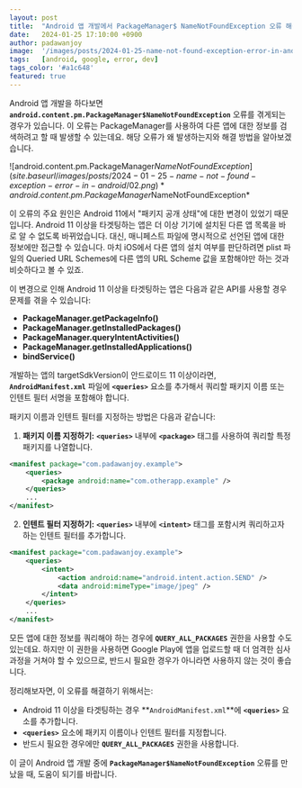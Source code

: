 ```yaml
---
layout: post
title:  "Android 앱 개발에서 PackageManager$ NameNotFoundException 오류 해결하기"
date:   2024-01-25 17:10:00 +0900
author: padawanjoy
image:  '/images/posts/2024-01-25-name-not-found-exception-error-in-android/01.jpg'
tags:   [android, google, error, dev]
tags_color: '#a1c648'
featured: true
---
```

Android 앱 개발을 하다보면 **`android.content.pm.PackageManager$NameNotFoundException`** 오류를 겪게되는 경우가 있습니다. 이 오류는 PackageManager를 사용하여 다른 앱에 대한 정보를 검색하려고 할 때 발생할 수 있는데요. 해당 오류가 왜 발생하는지와 해결 방법을 알아보겠습니다.

![android.content.pm.PackageManager$NameNotFoundException]({{site.baseurl}}/images/posts/2024-01-25-name-not-found-exception-error-in-android/02.png)
*android.content.pm.PackageManager$NameNotFoundException*

이 오류의 주요 원인은 Android 11에서 "패키지 공개 상태"에 대한 변경이 있었기 때문입니다. Android 11 이상을 타겟팅하는 앱은 더 이상 기기에 설치된 다른 앱 목록을 바로 알 수 없도록 바뀌었습니다. 대신, 매니페스트 파일에 명시적으로 선언된 앱에 대한 정보에만 접근할 수 있습니다. 마치 iOS에서 다른 앱의 설치 여부를 판단하려면 plist 파일의 Queried URL Schemes에 다른 앱의 URL Scheme 값을 포함해야만 하는 것과 비슷하다고 볼 수 있죠.

이 변경으로 인해 Android 11 이상을 타겟팅하는 앱은 다음과 같은 API를 사용할 경우 문제를 겪을 수 있습니다:

* **PackageManager.getPackageInfo()**
* **PackageManager.getInstalledPackages()**
* **PackageManager.queryIntentActivities()**
* **PackageManager.getInstalledApplications()**
* **bindService()**

개발하는 앱의 targetSdkVersion이 안드로이드 11 이상이라면, **`AndroidManifest.xml`** 파일에 **`<queries>`** 요소를 추가해서 쿼리할 패키지 이름 또는 인텐트 필터 서명을 포함해야 합니다.

패키지 이름과 인텐트 필터를 지정하는 방법은 다음과 같습니다:

1. **패키지 이름 지정하기:** **`<queries>`** 내부에 **`<package>`** 태그를 사용하여 쿼리할 특정 패키지를 나열합니다.

```xml
<manifest package="com.padawanjoy.example">
    <queries>
        <package android:name="com.otherapp.example" />
    </queries>
    ...
</manifest>
```

2. **인텐트 필터 지정하기:** **`<queries>`** 내부에 **`<intent>`** 태그를 포함시켜 쿼리하고자 하는 인텐트 필터를 추가합니다.

```xml
<manifest package="com.padawanjoy.example">
    <queries>
        <intent>
            <action android:name="android.intent.action.SEND" />
            <data android:mimeType="image/jpeg" />
        </intent>
    </queries>
    ...
</manifest>
```

모든 앱에 대한 정보를 쿼리해야 하는 경우에 **`QUERY_ALL_PACKAGES`** 권한을 사용할 수도 있는데요. 하지만 이 권한을 사용하면 Google Play에 앱을 업로드할 때 더 엄격한 심사 과정을 거쳐야 할 수 있으므로, 반드시 필요한 경우가 아니라면 사용하지 않는 것이 좋습니다.

정리해보자면, 이 오류를 해결하기 위해서는:

* Android 11 이상을 타겟팅하는 경우 **`AndroidManifest.xml`**에 **`<queries>`** 요소를 추가합니다.
* **`<queries>`** 요소에 패키지 이름이나 인텐트 필터를 지정합니다.
* 반드시 필요한 경우에만 **`QUERY_ALL_PACKAGES`** 권한을 사용합니다.

이 글이 Android 앱 개발 중에 **`PackageManager$NameNotFoundException`** 오류를 만났을 때, 도움이 되기를 바랍니다.